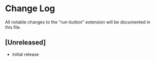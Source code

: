 # Change Log

All notable changes to the "run-button" extension will be documented in this file.

## [Unreleased]

- Initial release
